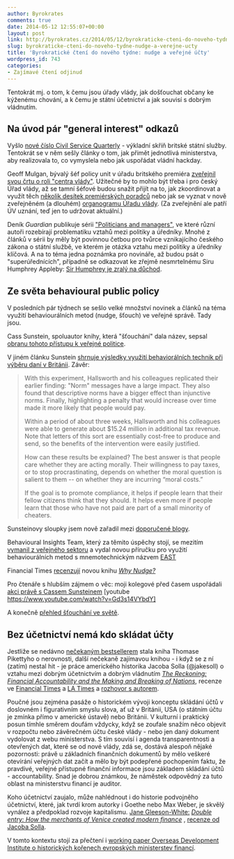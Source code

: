 ```yaml
---
author: Byrokrates
comments: true
date: 2014-05-12 12:55:07+00:00
layout: post
link: http://byrokrates.cz/2014/05/12/byrokraticke-cteni-do-noveho-tydne-nudge-a-verejne-ucty/
slug: byrokraticke-cteni-do-noveho-tydne-nudge-a-verejne-ucty
title: 'Byrokratické čtení do nového týdne: nudge a veřejné účty'
wordpress_id: 743
categories:
- Zajímavé čtení odjinud
---
```


Tentokrát mj. o tom, k čemu jsou úřady vlády, jak došťouchat občany ke kýženému chování, a k čemu je státní účetnictví a jak souvisí s dobrým vládnutím.

<!-- more -->



## Na úvod pár "general interest" odkazů



Vyšlo [nové číslo Civil Service Quarterly](http://quarterly.blog.gov.uk) - výkladní skříň britské státní služby. Tentokrát se v něm sešly články o tom, jak přimět jednotlivá ministerstva, aby realizovala to, co vymyslela nebo jak uspořádat vládní hackday.

Geoff Mulgan, bývalý šéf policy unit v úřadu britského premiéra [zveřejnil svou črtu o roli "centra vlády"](http://www.nesta.org.uk/sites/default/files/reforming_centres_of_govts_-_geoff_mulgan.pdf). Užitečné by to mohlo být třeba i pro český Úřad vlády, až se tamní šéfové budou snažit přijít na to, jak zkoordinovat a využít těch [několik desítek premiérských poradců](http://www.vlada.cz/cz/clenove-vlady/premier/poradci/poradni-sbor-predsedy-vlady-cr-bohuslava-sobotky-116868/) nebo jak se vyznat v nově zveřejněném (a dlouhém) [organogramu Úřadu vlády](http://www.vlada.cz/cz/urad-vlady/organizacni-struktura/organizacni-schema-uradu-vlady-cr-65949/). (Za zveřejnění ale patří ÚV uznání, teď jen to udržovat aktuální.)

Deník _Guardian_ publikuje sérii ["Politicians and managers"](http://www.theguardian.com/public-leaders-network/politicians-public-managers), ve které různí autoři rozebírají problematiku vztahů mezi politiky a úředníky. Mnohé z článků v sérii by měly být povinnou četbou pro tvůrce vznikajícího českého zákona o státní službě, ve kterém je otázka vztahu mezi politiky a úředníky klíčová. A na to téma jedna poznámka pro novináře, až budou psát o "superúřednících", případně se odkazovat ke zřejmě nesmrtelnému Siru Humphrey Appleby: [Sir Humphrey je zralý na důchod](http://www.publicstrategist.com/2014/04/time-for-sir-humphrey-to-retire/).



## Ze světa behavioural public policy



V posledních pár týdnech se sešlo velké množství novinek a článků na téma využití behaviourálních metod (nudge, šťouch) ve veřejné správě. Tady jsou.

Cass Sunstein, spoluautor knihy, která "šťouchání" dala název, sepsal [obranu tohoto přístupu k veřejné politice](http://www.theguardian.com/commentisfree/2014/apr/24/nudge-backlash-free-society-dignity-coercion).

V jiném článku Sunstein [shrnuje výsledky využití behaviorálních technik při výběru daní v Británii](http://www.bloombergview.com/articles/2014-04-15/nudging-taxpayers-to-do-the-right-thing). Závěr:



<blockquote>
  With this experiment, Hallsworth and his colleagues replicated their earlier finding: "Norm" messages have a large impact. They also found that descriptive norms have a bigger effect than injunctive norms. Finally, highlighting a penalty that would increase over time made it more likely that people would pay.
  
  Within a period of about three weeks, Hallsworth and his colleagues were able to generate about $15.24 million in additional tax revenue. Note that letters of this sort are essentially cost-free to produce and send, so the benefits of the intervention were easily justified.
  
  How can these results be explained? The best answer is that people care whether they are acting morally. Their willingness to pay taxes, or to stop procrastinating, depends on whether the moral question is salient to them -- on whether they are incurring “moral costs.”
  
  If the goal is to promote compliance, it helps if people learn that their fellow citizens think that they should. It helps even more if people learn that those who have not paid are part of a small minority of cheaters.
</blockquote>



Sunsteinovy sloupky jsem nově zařadil mezi [doporučené blogy](http://byrokrates.cz/blogroll/).

Behavioural Insights Team, který za těmito úspěchy stojí, se mezitím [vymanil z veřejného sektoru](http://www.economist.com/blogs/freeexchange/2014/02/market-paternalism) a vydal novou příručku pro využití behaviourálních metod s mnemotechnickým názvem [EAST](http://www.behaviouralinsights.co.uk/blogpost/behavioural-insights-team-publishes-east-%E2%80%93-new-framework-applying-behavioural-insights)

Financial Times [recenzují](http://www.ft.com/intl/cms/s/2/3421a0be-cece-11e3-8e62-00144feabdc0.html) novou knihu [_Why Nudge?_](http://yalepress.yale.edu/yupbooks/book.asp?isbn=9780300197860)

Pro čtenáře s hlubším zájmem o věc: moji kolegové před časem uspořádali [akci právě s Cassem Sunsteinem](http://www.instituteforgovernment.org.uk/events/cass-sunstein-simplification-and-nudging) [youtube https://www.youtube.com/watch?v=Gd3s14VYbdY]

A konečně [přehled šťouchání ve světě](http://theconversation.com/the-promise-and-perils-of-giving-the-public-a-policy-nudge-24887).



## Bez účetnictví nemá kdo skládat účty



Jestliže se nedávno [nečekaným bestsellerem](http://www.washingtonpost.com/blogs/wonkblog/wp/2014/04/22/heres-an-unlikely-bestseller-a-700-page-book-on-21st-century-economics/) stala kniha Thomase Pikettyho o nerovnosti, další nečekaně zajímavou knihou - i když se z ní (zatím) nestal hit - je práce amerického historika Jacoba Solla (@jakesoll) o vztahu mezi dobrým účetnictvím a dobrým vládnutím [_The Reckoning: Financial Accountability and the Making and Breaking of Nations_](link), recenze ve [Financial Times](http://www.ft.com/intl/cms/s/2/ec9c5abe-cb02-11e3-ba9d-00144feabdc0.html#axzz31KSxKDy6) a [LA Times](https://lareviewofbooks.org/review/zen-art-double-entry-bookkeeping-accounting-accountability) a [rozhovor s autorem](http://www.prospectmagazine.co.uk/derbyshire/accounting-and-accountability-interview-with-jacob-soll/).

Poučné jsou zejména pasáže o historickém vývoji konceptu skládání účtů v doslovném i figurativním smyslu slova, ať už v Británii, USA (o státním účtu je zmínka přímo v americké ústavě) nebo Británii. V kulturní i praktický posun tímhle směrem doufám vždycky, když se zoufale snažím něco objevit v rozpočtu nebo závěrečném účtu české vlády - nebo jen daný dokument vydolovat z webu ministerstva. S tím souvisí i agenda transparentnosti a otevřených dat, které se od nové vlády, zdá se, dostává alespoň nějaké pozornosti: právě u základních finančních dokumentů by mělo veškeré otevírání veřejných dat začít a mělo by být podepřené pochopením faktu, že pravdivé, veřejné přístupné finanční informace jsou základem skládání účtů - accountability. Snad je dobrou známkou, že náměstek odpovědný za tuto oblast na ministerstvu financí je auditor.

Koho účetnictví zaujalo, může nahlédnout i do historie podvojnêho účetnictví, které, jak tvrdí krom autorky i Goethe nebo Max Weber, je skvělý vynález a předpoklad rozvoje kapitalismu. [Jane Gleeson-White:](http://janegleesonwhite.com/) [_Double entry: How the merchants of Venice created modern finance_](http://www.amazon.co.uk/gp/aw/d/1743311494?pc_redir=1399842941robot_redir=1) , [recenze od Jacoba Solla](http://www.newrepublic.com/book/review/double-entry-venice-modern-finance-accounting-jane-gleeson-white).

V tomto kontextu stojí za přečtení i [working paper Overseas Development Institute o historických kořenech evropských ministerstev financí](http://www.odi.org.uk/publications/7438-origins-modern-finance-ministries-britain-germany).
